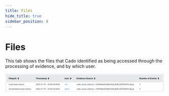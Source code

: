 ```yaml
---
title: Files
hide_title: true
sidebar_position: 8
---
```

# Files

This tab shows the files that Cado identified as being accessed through the processing of evidence, and by which user.

![Files](/img/files.png)
